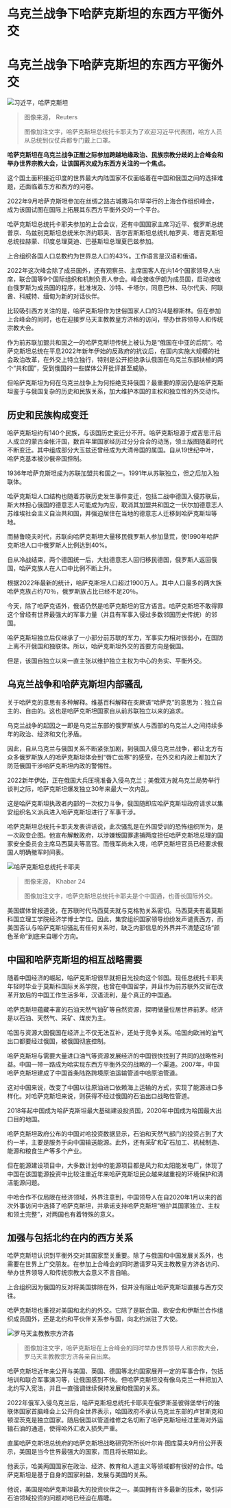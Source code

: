 # 乌克兰战争下哈萨克斯坦的东西方平衡外交

#  乌克兰战争下哈萨克斯坦的东西方平衡外交


![习近平，哈萨克斯坦](_126711006_9f0f5451-275a-42be-bca9-cb525d555e89.jpg)

> 图像来源，  Reuters
>
> 图像加注文字，哈萨克斯坦总统托卡耶夫为了欢迎习近平代表团，哈方人员从总统到仪仗兵都专门戴上口罩。

**哈萨克斯坦在乌克兰战争正酣之际参加跨越地缘政治、民族宗教分歧的上合峰会和举办世界宗教大会，让该国再次成为东西方关注的一个焦点。**

这个国土面积接近印度的世界最大内陆国家不仅面临着在中国和俄国之间的选择难题，还面临着东方和西方的问卷。

2022年9月哈萨克斯坦参加在丝绸之路古城撒马尔罕举行的上海合作组织峰会，成为该国试图在国际上拓展其东西方平衡外交的一个平台。

哈萨克斯坦总统托卡耶夫参加的上合会议，还有中国国家主席习近平、俄罗斯总统普京、乌兹别克斯坦总统米尔济约耶夫、吉尔吉斯斯坦总统扎帕罗夫、塔吉克斯坦总统拉赫蒙、印度总理莫迪、巴基斯坦总理夏巴兹参加。

上合组织各国人口总数约为世界总人口的43%。工作语言是汉语和俄语。

2022年这次峰会除了成员国外，还有观察员、主席国客人在内14个国家领导人出席，联合国等9个国际组织和机制负责人参会。峰会接收伊朗为成员国，启动接收白俄罗斯为成员国的程序，批准埃及、沙特、卡塔尔，同意巴林、马尔代夫、阿联酋、科威特、缅甸为新的对话伙伴。

比较吸引西方关注的是，哈萨克斯坦作为世俗国家人口的3/4是穆斯林。但在参加上合峰会的同时，也在迎接罗马天主教教皇方济格的访问，举办世界领导人和传统宗教大会。

作为前苏联加盟共和国之一的哈萨克斯坦传统上被认为是“俄国在中亚的后院”。哈萨克斯坦总统在平息2022年新年伊始的反政府的抗议后，在国内实施大规模的社会政治改革，在外交上特立独行，特别是公开拒绝承认俄国在乌克兰东部扶植的两个“共和国”，受到俄国的一些媒体公开批评甚至威胁。

但哈萨克斯坦为何在乌克兰战争上为何拒绝支持俄国？最重要的原因仍是哈萨克斯坦鉴于与俄国复杂的历史和民族关系，加大维护本国的主权和独立性的外交动作。

##  历史和民族构成变迁

哈萨克斯坦约有140个民族，与该国历史变迁分不开。哈萨克斯坦源于成吉思汗后人成立的蒙古金帐汗国，数百年里国家经历过分分合合的动荡，领土版图随着时代不断变迁。其中组成部分大玉兹还曾经成为大清帝国的属国。自从19世纪中叶，哈萨克基本被沙俄帝国控制。

1936年哈萨克斯坦成为苏联加盟共和国之一。1991年从苏联独立，但之后加入独联体。

哈萨克斯坦人口结构也随着苏联历史发生事件变迁，包括二战中德国入侵苏联后，斯大林担心俄国的德意志人可能成为内应，取消其加盟共和国之一伏尔加德意志人苏维埃社会主义自治共和国，并强迫居住在当地的德意志人迁移到哈萨克斯坦等地。

而赫鲁晓夫时代，苏联向哈萨克斯坦大量移民俄罗斯人参加垦荒，使1990年哈萨克斯坦人口中俄罗斯人比例达到40%。

自从冷战结束，两个德国统一后，大批德意志人回归移民德国，俄罗斯人返回俄国，哈萨克族人在人口中比例不断上升。

根据2022年最新的统计，哈萨克斯坦人口超过1900万人。其中人口最多的两大族哈萨克族占约70％，俄罗斯族占比已经不足20％。

今天，除了哈萨克语外，俄语仍然是哈萨克斯坦的官方语言。哈萨克斯坦不敢得罪这个曾经有世界最强大的军事力量（并且有军事入侵过多数邻国历史传统）的邻国。

哈萨克斯坦独立后仅继承了一小部分前苏联的军力，军事实力相对很弱小，在国防上离不开俄国和独联体。所以，哈萨克斯坦外交的首要方向是俄国。

但是，该国自独立以来一直主张以维护独立主权为中心的务实、平衡外交。

##  乌克兰战争和哈萨克斯坦内部骚乱

关于哈萨克的意思有多种解释。维基百科解释在突厥语“哈萨克”的意思为：独立自主的、自由的。这也是哈萨克斯坦国家自从前苏联独立以来的追求。

乌克兰战争的起因之一即是乌克兰东部的俄罗斯族人与西部的乌克兰人之间持续多年的政治、经济和文化矛盾。

因此，自从乌克兰与俄国关系不断紧张加剧，到俄国入侵乌克兰战争，都让北方有众多俄罗斯族人的哈萨克斯坦体会到“唇亡齿寒”的感受，在外交和内政上都加大了防范俄国干涉哈萨克斯坦内政的警惕性。

2022新年伊始，正在俄国大兵压境准备入侵乌克兰；美俄双方就乌克兰局势举行谈判之际，哈萨克斯坦爆发独立30年来最大一次内乱。

这是哈萨克斯坦执政者内部的一次权力斗争，俄国随即应哈萨克斯坦政府请求以集安组织名义派兵进入哈萨克斯坦进行了军事干涉。

哈萨克斯坦总统托卡耶夫发表讲话说，此次骚乱是在外国受训的恐怖组织所为，是一次政变企图。他宣布解散政府，以涉嫌叛国罪逮捕两度担任哈萨克斯坦总理的国家安全委员会主席马西莫夫等高官。而俄军尚未入境，哈萨克斯坦官员已经要求俄国人明确撤军时间表。

![哈萨克斯坦总统托卡耶夫](_122614725_tokaev.jpg)

> 图像来源，  Khabar 24
>
> 图像加注文字，哈萨克斯坦总统托卡耶夫是个中国通，也善长国际外交。

美国媒体曾报道说，在苏联时代马西莫夫就与克格勃关系密切。马西莫夫有着莫斯科国立理工学院经济学博士学位。因此，集安组织国家领导纷纷发声谴责西方，而美国否认与哈萨克斯坦骚乱有任何关系时，缺乏内部信息的外界并不清楚这场“颜色革命”到底来自哪个方向。

##  中国和哈萨克斯坦的相互战略需要

随着中国经济的崛起，哈萨克斯坦很早就把目光投向这个邻国。现任总统托卡耶夫年轻时毕业于莫斯科国际关系学院，也曾在中国留学，并且作为前苏联外交官在改革开放后的中国工作生活多年，汉语流利，是个真正的中国通。

哈萨克斯坦蕴藏丰富的石油天然气铀矿等自然资源，探明储量位居世界前茅。经济是以石油、天然气、采矿、煤炭为主。

哈国与资源大国俄国在经济上不仅无法互补，还处于竞争关系。哈国向欧洲的油气出口都要经过俄国，被俄国彻底控制。

哈萨克斯坦与需要大量进口油气等资源发展经济的中国很快找到了共同的战略性利益。中国一带一路成为哈实现东西方平衡外交的战略的一个渠道。2007年，中国哈萨克斯坦建成了中国首条陆路跨境原油运输管道中哈原油管道。

这对中国来说，改变了中国以往原油进口依赖海上运输的方式，实现了能源进口多样化。对哈萨克斯坦来说，则获得不经过俄国的石油出口战略性管道。

2018年起中国成为哈萨克斯坦最大基础建设投资国，2020年中国成为哈国最大出口目的地国。

哈萨克斯坦政府公布的中国对哈投资数据显示，石油和天然气部门的投资占到了大约一半，主要是服务于向中国输送能源。此外，还有采矿和矿石加工、机械制造、能源和粮食生产等多个产业。

但在能源建设项目中，大多数计划中的能源项目都是风力和太阳能发电厂，体现了中国在该国能源投资中比较注重近年来哈萨克斯坦民众越来越重视的环境保护和清洁能源问题。

中哈合作不仅局限在经济领域，外界注意到，中国领导人在自2020年1月以来的首次外事访问中选择了哈萨克斯坦，并承诺支持哈萨克斯坦“维护其国家独立、主权和领土完整”，对两国也有着特殊的意义。

##  加强与包括北约在内的西方关系

哈萨克斯坦认识到平衡外交对其国家至关重要。除了与俄国和中国发展关系外，也需要在世界上广交朋友。在参加上合峰会的同时邀请罗马天主教教皇方济各访问、举办世界领导人和传统宗教大会意义不言自喻。

上合组织因为俄国的反对将美国排除在外，但并没有阻止哈萨克斯坦直接与西方交往。

哈萨克斯坦也重视对美国和北约的外交。它除了是联合国、欧安会和伊斯兰合作组织成员国外，还是北约和平伙伴关系参与国，向北约派驻了大使。

![罗马天主教教宗方济各](_126107566_mediaitem126107565.jpg)

> 图像加注文字，哈萨克斯坦在上合峰会的同时举办世界领导人和宗教大会，罗马天主教教宗方济各亲自出席。

哈萨克斯坦近年来公开与美国、英国、德国等北约国家展开一定的军事合作，包括培训和联合军事演习等，让俄国感到不快。但哈萨克斯坦没有像乌克兰一样把加入北约写入宪法，并且一直强调继续保持发展和俄国的关系。

2022年俄军入侵乌克兰后，哈萨克斯坦总统托卡耶夫在俄罗斯圣彼得堡举行的独联体国家首脑峰会上公开向全世界表示，哈国政府不承认乌克兰东部的卢甘斯克和顿涅茨克是独立国家。随后俄国以管道维修之名切断了哈萨克斯坦经过里海对外运输石油的通道，使得哈外汇收入损失严重。

直属哈萨克斯坦总统府的哈萨克斯坦战略研究所所长叶尔肯·图库莫夫9月份公开表示，美国是当今世界最强大的国家，而且将长期如此。

他表示，哈美两国国家在政治、经济、教育和人道主义等领域都有很好的合作。哈萨克斯坦是基于自身的国家利益，发展与美国的关系。

他说，美国是哈萨克斯坦最大的投资伙伴之一。美国拥有许多最新的技术，吸引非石油领域投资的问题对哈已经迫在眉睫。


